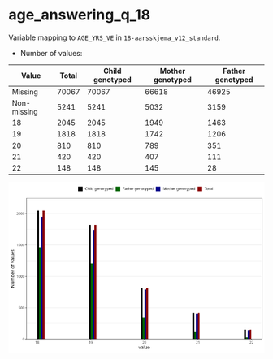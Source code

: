 # age_answering_q_18
Variable mapping to `AGE_YRS_VE` in `18-aarsskjema_v12_standard`.
- Number of values:

| Value | Total | Child genotyped | Mother genotyped | Father genotyped |
| ----- | ----- | --------------- | ---------------- | ---------------- |
| Missing | 70067 | 70067 | 66618 | 46925 |
| Non-missing | 5241 | 5241 | 5032 | 3159 |
| 18 | 2045 | 2045 | 1949 | 1463 |
| 19 | 1818 | 1818 | 1742 | 1206 |
| 20 | 810 | 810 | 789 | 351 |
| 21 | 420 | 420 | 407 | 111 |
| 22 | 148 | 148 | 145 | 28 |



![](age_answering_q_18_n.png)



